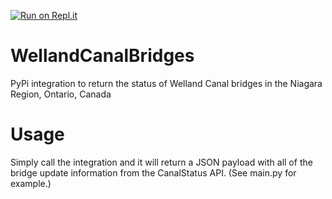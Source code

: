 [![Run on Repl.it](https://repl.it/badge/github/djtimca/wellandcanalbridges)](https://repl.it/github/djtimca/wellandcanalbridges)

# WellandCanalBridges
PyPi integration to return the status of Welland Canal bridges in the Niagara Region, Ontario, Canada

# Usage

Simply call the integration and it will return a JSON payload with all of the bridge update information from the CanalStatus API. (See main.py for example.)